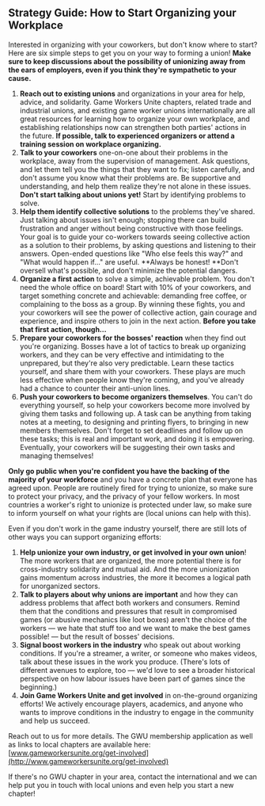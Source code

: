 ## Strategy Guide: How to Start Organizing your Workplace

Interested in organizing with your coworkers, but don't know where to start?
Here are six simple steps to get you on your way to forming a union! **Make sure
to keep discussions about the possibility of unionizing away from the ears of
employers, even if you think they're sympathetic to your cause.**


1. **Reach out to existing unions** and organizations in your area for help,
   advice, and solidarity. Game Workers Unite chapters, related trade and
   industrial unions, and existing game worker unions internationally are all
   great resources for learning how to organize your own workplace, and
   establishing relationships now can strengthen both parties' actions in the
   future. **If possible, talk to experienced organizers or attend a training
   session on workplace organizing.**
2. **Talk to your coworkers** one-on-one about their problems in the workplace,
   away from the supervision of management. Ask questions, and let them tell you
   the things that they want to fix; listen carefully, and don't assume you know
   what their problems are. Be supportive and understanding, and help them
   realize they're not alone in these issues. **Don't start talking about unions
   yet!** Start by identifying problems to solve.
3. **Help them identify collective solutions** to the problems they've shared.
   Just talking about issues isn't enough; stopping there can build frustration
   and anger without being constructive with those feelings. Your goal is to
   guide your co-workers towards seeing collective action as a solution to their
   problems, by asking questions and listening to their answers. Open-ended
   questions like "Who else feels this way?" and "What would happen if…" are
   useful. **Always be honest! **Don't oversell what's possible, and don't
   minimize the potential dangers.
4. **Organize a first action** to solve a simple, achievable problem. You don't
   need the whole office on board! Start with 10% of your coworkers, and target
   something concrete and achievable: demanding free coffee, or complaining to
   the boss as a group. By winning these fights, you and your coworkers will see
   the power of collective action, gain courage and experience, and inspire
   others to join in the next action. **Before you take that first action,
   though…**
5. **Prepare your coworkers for the bosses' reaction** when they find out you're
   organizing. Bosses have a lot of tactics to break up organizing workers, and
   they can be very effective and intimidating to the unprepared, but they're
   also very predictable. Learn these tactics yourself, and share them with your
   coworkers. These plays are much less effective when people know they're
   coming, and you've already had a chance to counter their anti-union lines.
6. **Push your coworkers to become organizers themselves**. You can't do
   everything yourself, so help your coworkers become more involved by giving
   them tasks and following up. A task can be anything from taking notes at a
   meeting, to designing and printing flyers, to bringing in new members
   themselves. Don't forget to set deadlines and follow up on these tasks; this
   is real and important work, and doing it is empowering. Eventually, your
   coworkers will be suggesting their own tasks and managing themselves!

**Only go public when you're confident you have the backing of the majority of
your workforce** and you have a concrete plan that everyone has agreed upon.
People are routinely fired for trying to unionize, so make sure to protect your
privacy, and the privacy of your fellow workers. In most countries a worker's
right to unionize is protected under law, so make sure to inform yourself on
what your rights are (local unions can help with this).

Even if you don't work in the game industry yourself, there are still lots of
other ways you can support organizing efforts:


1. **Help unionize your own industry, or get involved in your own union**! The
   more workers that are organized, the more potential there is for
   cross-industry solidarity and mutual aid. And the more unionization gains
   momentum across industries, the more it becomes a logical path for
   unorganized sectors.
2. **Talk to players about why unions are important** and how they can address
   problems that affect both workers and consumers. Remind them that the
   conditions and pressures that result in compromised games (or abusive
   mechanics like loot boxes) aren't the choice of the workers — we hate that
   stuff too and we want to make the best games possible! — but the result of
   bosses' decisions.
3. **Signal boost workers in the industry** who speak out about working
   conditions. If you're a streamer, a writer, or someone who makes videos, talk
   about these issues in the work you produce. (There's lots of different
   avenues to explore, too — we'd love to see a broader historical perspective
   on how labour issues have been part of games since the beginning.)
4. **Join Game Workers Unite and get involved** in on-the-ground organizing
   efforts! We actively encourage players, academics, and anyone who wants to
   improve conditions in the industry to engage in the community and help us
   succeed.

Reach out to us for more details. The GWU membership application as well as
links to local chapters are available here:
[www.gameworkersunite.org/get-involved](http://www.gameworkersunite.org/get-involved)

If there's no GWU chapter in your area, contact the international and we can
help put you in touch with local unions and even help you start a new chapter!
